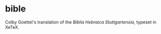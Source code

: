 bible
=====

Colby Goettel's translation of the _Biblia Hebraica Stuttgartensia_, typeset in XeTeX.
